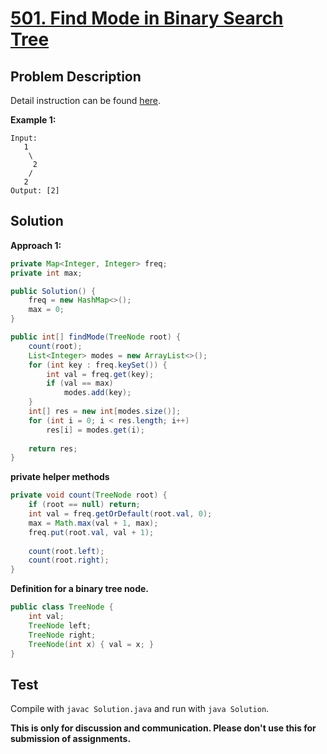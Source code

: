 # [501. Find Mode in Binary Search Tree][title]

## Problem Description

Detail instruction can be found [here][title].

**Example 1:**

```
Input:
   1
    \
     2
    /
   2
Output: [2]
```

## Solution

**Approach 1:**

```java
private Map<Integer, Integer> freq;
private int max;

public Solution() {
    freq = new HashMap<>();
    max = 0;
}

public int[] findMode(TreeNode root) {
    count(root);
    List<Integer> modes = new ArrayList<>();
    for (int key : freq.keySet()) {
        int val = freq.get(key);
        if (val == max)
            modes.add(key);
    }
    int[] res = new int[modes.size()];
    for (int i = 0; i < res.length; i++)
        res[i] = modes.get(i);
    
    return res;
}
```

**private helper methods**

```java
private void count(TreeNode root) {
    if (root == null) return;
    int val = freq.getOrDefault(root.val, 0);
    max = Math.max(val + 1, max);
    freq.put(root.val, val + 1);
    
    count(root.left);
    count(root.right);
}
```

**Definition for a binary tree node.**

```java
public class TreeNode {
    int val;
    TreeNode left;
    TreeNode right;
    TreeNode(int x) { val = x; }
}
```

## Test

Compile with `javac Solution.java` and run with `java Solution`.


**This is only for discussion and communication. Please don't use this for submission of assignments.**

[title]: https://leetcode.com/problems/find-mode-in-binary-search-tree/